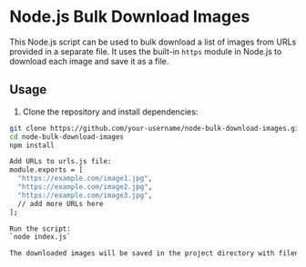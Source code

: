 # Node.js Bulk Download Images

This Node.js script can be used to bulk download a list of images from URLs provided in a separate file. It uses the built-in `https` module in Node.js to download each image and save it as a file.

## Usage

1. Clone the repository and install dependencies:

```bash
git clone https://github.com/your-username/node-bulk-download-images.git
cd node-bulk-download-images
npm install

Add URLs to urls.js file:
module.exports = [
  "https://example.com/image1.jpg",
  "https://example.com/image2.jpg",
  "https://example.com/image3.jpg",
  // add more URLs here
];

Run the script:
`node index.js`

The downloaded images will be saved in the project directory with filenames `image1.png`, `image2.png`, `image3.png`, etc.
```
